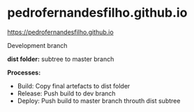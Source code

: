 # pedrofernandesfilho.github.io
https://pedrofernandesfilho.github.io

Development branch

**dist folder:** subtree to master branch

**Processes:**

- Build: Copy final artefacts to dist folder
- Release: Push build to dev branch
- Deploy: Push build to master branch throuth dist subtree